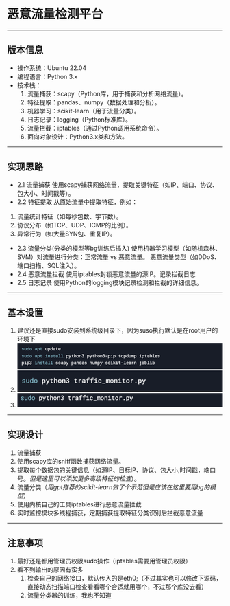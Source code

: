 # 恶意流量检测平台
---
## 版本信息
* 操作系统：Ubuntu 22.04 
* 编程语言：Python 3.x
* 技术栈：
    1. 流量捕获：scapy（Python库，用于捕获和分析网络流量）。
    2. 特征提取：pandas、numpy（数据处理和分析）。
    3. 机器学习：scikit-learn（用于流量分类）。
    4. 日志记录：logging（Python标准库）。
    5. 流量拦截：iptables（通过Python调用系统命令）。
    6. 面向对象设计：Python3.x类和方法。

---

## 实现思路
* 2.1 流量捕获
使用scapy捕获网络流量，提取关键特征（如IP、端口、协议、包大小、时间戳等）。
* 2.2 特征提取
从原始流量中提取特征，例如：
1. 流量统计特征（如每秒包数、字节数）。
2. 协议分布（如TCP、UDP、ICMP的比例）。
3. 异常行为（如大量SYN包、重复IP）。
   
* 2.3 流量分类(分类的模型等bg训练后插入)
使用机器学习模型（如随机森林、SVM）对流量进行分类：正常流量 vs 恶意流量。
恶意流量类型（如DDoS、端口扫描、SQL注入）。
* 2.4 恶意流量拦截
使用iptables封锁恶意流量的源IP。记录拦截日志
* 2.5 日志记录
使用Python的logging模块记录检测和拦截的详细信息。

---
## 基本设置
1. 建议还是直接sudo安装到系统级目录下，因为suso执行默认是在root用户的环境下 ![安装依赖](image.png)
2. ![权限设置](image-1.png)
3. ![代码运行](image-2.png)   
---

## 实现设计
1. 流量捕获
  1. 使用scapy库的sniff函数捕获网络流量。
  2. 提取每个数据包的关键信息（如源IP、目标IP、协议、包大小,时间戳，端口号。*但是这里可以添加更多高级特征的检查*）。
2. 流量分类（*用gpt推荐的scikit-learn做了个示范但是应该在这里要用bg的模型*）
3. 使用内核自己的工具iptables进行恶意流量拦截
4. 实时监控模块多线程捕获，定期捕获提取特征分类识别后拦截恶意流量
   
---
## 注意事项
1. 最好还是都用管理员权限sudo操作（iptables需要用管理员权限）
2. 看不到输出的原因有蛮多
   1. 检查自己的网络接口，默认传入的是eth0;（不过其实也可以修改下源码，直接动态扫描端口检查看看哪个合适就用哪个，不过那个库没去看）
   2. 流量分类器的训练，我也不知道
   
   
